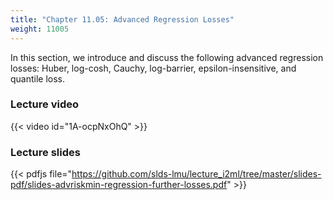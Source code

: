 ```yaml
---
title: "Chapter 11.05: Advanced Regression Losses"
weight: 11005
---
```

In this section, we introduce and discuss the following advanced regression losses: Huber, log-cosh, Cauchy, log-barrier, epsilon-insensitive, and quantile loss. 

<!--more-->

### Lecture video

{{< video id="1A-ocpNxOhQ" >}}

### Lecture slides

{{< pdfjs file="https://github.com/slds-lmu/lecture_i2ml/tree/master/slides-pdf/slides-advriskmin-regression-further-losses.pdf" >}}
